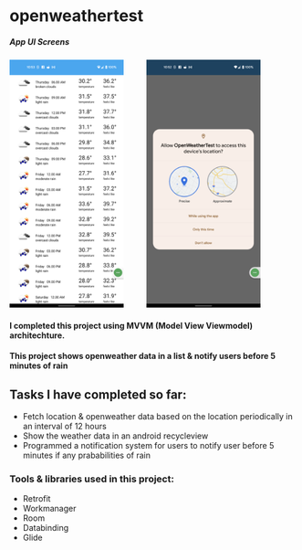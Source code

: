 # openweathertest
##### App UI Screens
<img src="images/permission.png" width="200"> &emsp; &emsp; <img src="images/data.png" width="200">

#### I completed this project using MVVM (Model View Viewmodel) architechture. 
#### This project shows openweather data in a list & notify users before 5 minutes of rain 
## Tasks I have completed so far: 
- Fetch location & openweather data based on the location periodically in an interval of 12 hours 
- Show the weather data in an android recycleview 
- Programmed a notification system for users to notify user before 5 minutes if any prababilities of rain 
### Tools & libraries used in this project: 
- Retrofit
- Workmanager
- Room 
- Databinding 
- Glide

